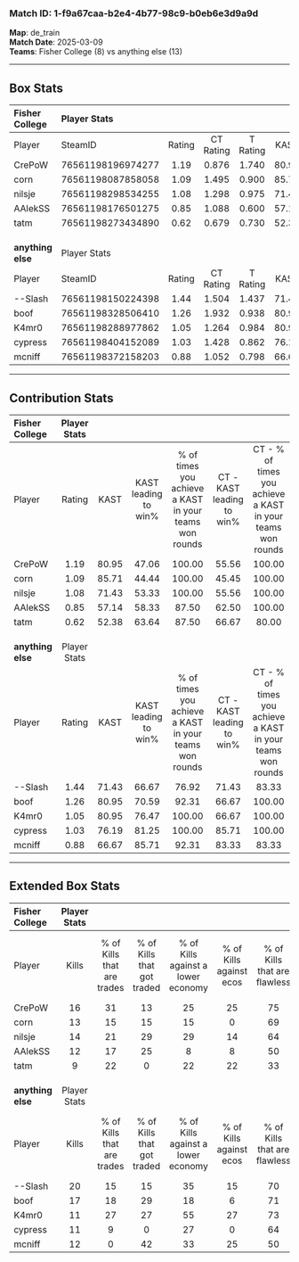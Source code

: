 ### Match ID: 1-f9a67caa-b2e4-4b77-98c9-b0eb6e3d9a9d  
**Map**: de_train  
**Match Date**: 2025-03-09  
**Teams**: Fisher College (8) vs anything else (13)  

---  

## Box Stats  

| **Fisher College** | Player Stats      |        |           |          |       |       |       |         |        |      |     |
| :- | :- | :-: | :-: | :-: | :-: | :-: | :-: | :-: | :-: | :-: | :-: |
| Player             | SteamID           | Rating | CT Rating | T Rating | KAST  |  ADR  | Kills | Assists | Deaths | K/D  | HS% |
| CrePoW             | 76561198196974277 |  1.19  |   0.876   |  1.740   | 80.95 | 78.6  |  16   |    8    |   16   | 1.00 | 68  |
| corn               | 76561198087858058 |  1.09  |   1.495   |  0.900   | 85.71 | 61.1  |  13   |    0    |   13   | 1.00 | 53  |
| nilsje             | 76561198298534255 |  1.08  |   1.298   |  0.975   | 71.43 | 92.9  |  14   |    7    |   16   | 0.88 | 71  |
| AAlekSS            | 76561198176501275 |  0.85  |   1.088   |  0.600   | 57.14 | 62.2  |  12   |    2    |   13   | 0.92 | 75  |
| tatm               | 76561198273434890 |  0.62  |   0.679   |  0.730   | 52.38 | 42.3  |   9   |    1    |   13   | 0.69 | 44  |
|                    |                   |        |           |          |       |       |       |         |        |      |     |
|                    |                   |        |           |          |       |       |       |         |        |      |     |
|                    |                   |        |           |          |       |       |       |         |        |      |     |
| **anything else**  | Player Stats      |        |           |          |       |       |       |         |        |      |     |
| Player             | SteamID           | Rating | CT Rating | T Rating | KAST  |  ADR  | Kills | Assists | Deaths | K/D  | HS% |
| --Slash            | 76561198150224398 |  1.44  |   1.504   |  1.437   | 71.43 | 100.0 |  20   |    4    |   12   | 1.67 | 25  |
| boof               | 76561198328506410 |  1.26  |   1.932   |  0.938   | 80.95 | 78.6  |  17   |    3    |   14   | 1.21 | 58  |
| K4mr0              | 76561198288977862 |  1.05  |   1.264   |  0.984   | 80.95 | 62.0  |  11   |    6    |   11   | 1.00 | 45  |
| cypress            | 76561198404152089 |  1.03  |   1.428   |  0.862   | 76.19 | 61.7  |  11   |    3    |   10   | 1.10 | 90  |
| mcniff             | 76561198372158203 |  0.88  |   1.052   |  0.798   | 66.67 | 78.7  |  12   |    4    |   17   | 0.71 | 41  |
---  

## Contribution Stats  

| **Fisher College** | Player Stats |       |                      |                                                        |                           |                                                             |                          |                                                            |
| :- | :-: | :-: | :-: | :-: | :-: | :-: | :-: | :-: |
| Player             |    Rating    | KAST  | KAST leading to win% | % of times you achieve a KAST in your teams won rounds | CT - KAST leading to win% | CT - % of times you achieve a KAST in your teams won rounds | T - KAST leading to win% | T - % of times you achieve a KAST in your teams won rounds |
| CrePoW             |     1.19     | 80.95 |        47.06         |                         100.00                         |           55.56           |                           100.00                            |          37.50           |                           100.00                           |
| corn               |     1.09     | 85.71 |        44.44         |                         100.00                         |           45.45           |                           100.00                            |          42.86           |                           100.00                           |
| nilsje             |     1.08     | 71.43 |        53.33         |                         100.00                         |           55.56           |                           100.00                            |          50.00           |                           100.00                           |
| AAlekSS            |     0.85     | 57.14 |        58.33         |                         87.50                          |           62.50           |                           100.00                            |          50.00           |                           66.67                            |
| tatm               |     0.62     | 52.38 |        63.64         |                         87.50                          |           66.67           |                            80.00                            |          60.00           |                           100.00                           |
|                    |              |       |                      |                                                        |                           |                                                             |                          |                                                            |
|                    |              |       |                      |                                                        |                           |                                                             |                          |                                                            |
|                    |              |       |                      |                                                        |                           |                                                             |                          |                                                            |
| **anything else**  | Player Stats |       |                      |                                                        |                           |                                                             |                          |                                                            |
| Player             |    Rating    | KAST  | KAST leading to win% | % of times you achieve a KAST in your teams won rounds | CT - KAST leading to win% | CT - % of times you achieve a KAST in your teams won rounds | T - KAST leading to win% | T - % of times you achieve a KAST in your teams won rounds |
| --Slash            |     1.44     | 71.43 |        66.67         |                         76.92                          |           71.43           |                            83.33                            |          62.50           |                           71.43                            |
| boof               |     1.26     | 80.95 |        70.59         |                         92.31                          |           66.67           |                           100.00                            |          75.00           |                           85.71                            |
| K4mr0              |     1.05     | 80.95 |        76.47         |                         100.00                         |           66.67           |                           100.00                            |          87.50           |                           100.00                           |
| cypress            |     1.03     | 76.19 |        81.25         |                         100.00                         |           85.71           |                           100.00                            |          77.78           |                           100.00                           |
| mcniff             |     0.88     | 66.67 |        85.71         |                         92.31                          |           83.33           |                            83.33                            |          87.50           |                           100.00                           |
---  

## Extended Box Stats  

| **Fisher College** | Player Stats |                            |                            |                                    |                         |                              |                                 |        |                             |                                     |                          |                               |                            |
| :- | :-: | :-: | :-: | :-: | :-: | :-: | :-: | :-: | :-: | :-: | :-: | :-: | :-: |
| Player             |    Kills     | % of Kills that are trades | % of Kills that got traded | % of Kills against a lower economy | % of Kills against ecos | % of Kills that are flawless | % of Kills that are close duels | Deaths | % of Deaths that get traded | % of Deaths against a lower economy | % of Deaths against ecos | % of Deaths that are flawless | % of Deaths that are close |
| CrePoW             |      16      |             31             |             13             |                 25                 |           25            |              75              |                6                |   16   |             13              |                 13                  |            0             |              56               |             13             |
| corn               |      13      |             15             |             15             |                 15                 |            0            |              69              |                8                |   13   |             46              |                 15                  |            0             |              77               |             8              |
| nilsje             |      14      |             21             |             29             |                 29                 |           14            |              64              |                0                |   16   |             19              |                 19                  |            6             |              38               |             25             |
| AAlekSS            |      12      |             17             |             25             |                 8                  |            8            |              50              |                8                |   13   |             15              |                 15                  |            0             |              100              |             8              |
| tatm               |      9       |             22             |             0              |                 22                 |           22            |              33              |                0                |   13   |             23              |                 23                  |            8             |              77               |             0              |
|                    |              |                            |                            |                                    |                         |                              |                                 |        |                             |                                     |                          |                               |                            |
|                    |              |                            |                            |                                    |                         |                              |                                 |        |                             |                                     |                          |                               |                            |
|                    |              |                            |                            |                                    |                         |                              |                                 |        |                             |                                     |                          |                               |                            |
| **anything else**  | Player Stats |                            |                            |                                    |                         |                              |                                 |        |                             |                                     |                          |                               |                            |
| Player             |    Kills     | % of Kills that are trades | % of Kills that got traded | % of Kills against a lower economy | % of Kills against ecos | % of Kills that are flawless | % of Kills that are close duels | Deaths | % of Deaths that get traded | % of Deaths against a lower economy | % of Deaths against ecos | % of Deaths that are flawless | % of Deaths that are close |
| --Slash            |      20      |             15             |             15             |                 35                 |           15            |              70              |               10                |   12   |              8              |                  8                  |            0             |              92               |             0              |
| boof               |      17      |             18             |             29             |                 18                 |            6            |              71              |                0                |   14   |             29              |                 29                  |            7             |              64               |             7              |
| K4mr0              |      11      |             27             |             27             |                 55                 |           27            |              73              |                9                |   11   |             18              |                 18                  |            9             |              45               |             0              |
| cypress            |      11      |             9              |             0              |                 27                 |            0            |              64              |               18                |   10   |             30              |                 10                  |            0             |              40               |             10             |
| mcniff             |      12      |             0              |             42             |                 33                 |           25            |              50              |               25                |   17   |              6              |                 29                  |            12            |              59               |             6              |
